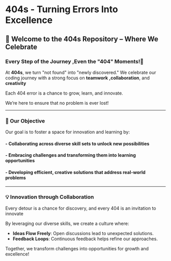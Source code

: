 
# 404s - Turning Errors Into Excellence

## 🌟 Welcome to the 404s Repository – Where We Celebrate

 ### Every Step of the Journey ,Even the "404" Moments!🌟

 At **404s**, we turn "not found" into "newly discovered." We celebrate our
 coding journey
with a strong focus on **teamwork**
**,collaboration**, and **creativity**

 Each 404 error is a chance to grow, learn, and innovate.

 We’re here to ensure that no problem is ever lost!

---

### 🎯 Our Objective

 Our goal is to foster a space for innovation and learning by:

#### - **Collaborating** across diverse skill sets to unlock new possibilities

#### - **Embracing challenges** and transforming them into learning opportunities

#### - **Developing efficient**, **creative solutions** that address real-world problems

---

### 💡 Innovation through Collaboration

 Every detour is a chance for discovery, and every 404
 is an invitation to innovate

 By leveraging our diverse skills, we create a culture where:

- **Ideas Flow Freely**: Open discussions lead to unexpected solutions.
- **Feedback Loops**: Continuous feedback helps refine our approaches.

 Together, we transform challenges into opportunities for growth and excellence!
